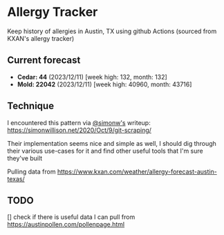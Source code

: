 # Allergy Tracker

Keep history of allergies in Austin, TX using github Actions (sourced from KXAN's allergy tracker)

## Current forecast
<!-- INJECT FORECAST -->
- **Cedar: 44** (2023/12/11)  [week high: 132, month: 132]
- **Mold: 22042** (2023/12/11)  [week high: 40960, month: 43716]
<!-- END INJECT FORECAST -->

## Technique

I encountered this pattern via [@simonw's](https://github.com/simonw) writeup: https://simonwillison.net/2020/Oct/9/git-scraping/

Their implementation seems nice and simple as well, I should dig through their various use-cases for it and find other useful tools that I'm sure they've built

Pulling data from https://www.kxan.com/weather/allergy-forecast-austin-texas/

## TODO

[] check if there is useful data I can pull from https://austinpollen.com/pollenpage.html

